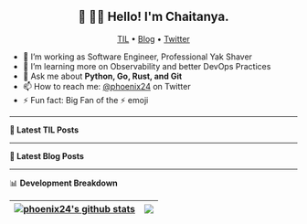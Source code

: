 <h2 align="center">👋 👋🏾 Hello! I'm Chaitanya.</h2>
<p align="center">
  <a href="https://til.chaitanyasharma.in">TIL</a> •
  <a href="https://blog.chaitanyasharma.in">Blog</a> •
  <a href="https://twitter.com/phoenix24">Twitter</a>
</p>

- 🔭 I’m working as Software Engineer, Professional Yak Shaver
- 🌱 I’m learning more on Observability and better DevOps Practices
- 💬 Ask me about **Python, Go, Rust, and Git**
- 📫 How to reach me: [@phoenix24](https://twitter.com/phoenix24) on Twitter
- ⚡ Fun fact: Big Fan of the :zap: emoji

-------

**📝 Latest TIL Posts**

<!-- BLOG-POST-LIST:START -->
<!-- BLOG-POST-LIST:END -->

-------

**📝 Latest Blog Posts**

<!-- BLOG-POST-LIST:START -->
<!-- BLOG-POST-LIST:END -->


-------

📊 **Development Breakdown**
<!--START_SECTION:waka-->
<!--END_SECTION:waka-->

| <a href="https://github.com/anuraghazra/github-readme-stats"><img align="center" src="https://github-readme-stats.vercel.app/api?username=phoenix24&show_icons=true&include_all_commits=true&hide_border=true" alt="phoenix24's github stats" /></a> | <a href="https://github.com/anuraghazra/github-readme-stats"><img align="center" src="https://github-readme-stats.vercel.app/api/top-langs/?username=phoenix24&layout=compact&hide_border=true" /></a> |
| ------------- | ------------- |
